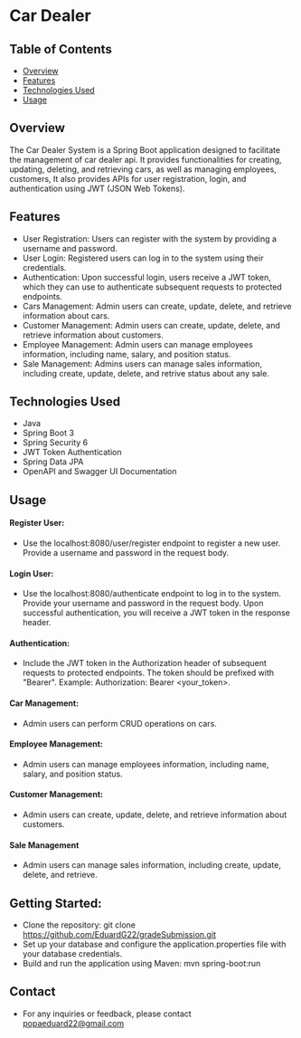 # Car Dealer 
## Table of Contents
- [Overview](#overview)
- [Features](#features)
- [Technologies Used](#tech)
- [Usage](#usage)
## <a name="overview"></a> Overview
The Car Dealer System is a Spring Boot application designed to facilitate the management of car dealer api. It provides functionalities for creating, updating, deleting, and retrieving cars, as well as managing employees, customers, It also provides APIs for user registration, login, and authentication using JWT (JSON Web Tokens).
## <a name="features"></a> Features
- User Registration: Users can register with the system by providing a username and password.
- User Login: Registered users can log in to the system using their credentials.
- Authentication: Upon successful login, users receive a JWT token, which they can use to authenticate subsequent requests to protected endpoints.
- Cars Management: Admin users can create, update, delete, and retrieve information about cars.
- Customer Management: Admin users can create, update, delete, and retrieve information about customers.
- Employee Management: Admin users can manage employees information, including name, salary, and position status.
- Sale Management: Admins users can manage sales information, including create, update, delete, and retrive status about any sale.

## <a name="tech"></a> Technologies Used
- Java
- Spring Boot 3
- Spring Security 6
- JWT Token Authentication
- Spring Data JPA
- OpenAPI and Swagger UI Documentation
## <a name="usage"></a>Usage
#### Register User:
- Use the localhost:8080/user/register endpoint to register a new user. Provide a username and password in the request body.
#### Login User:
- Use the localhost:8080/authenticate endpoint to log in to the system. Provide your username and password in the request body. Upon successful authentication, you will receive a JWT token in the response header.
#### Authentication:
- Include the JWT token in the Authorization header of subsequent requests to protected endpoints. The token should be prefixed with "Bearer". Example: Authorization: Bearer <your_token>.
#### Car Management:
- Admin users can perform CRUD operations on cars.
#### Employee Management:
- Admin users can manage employees information, including name, salary, and position status.
#### Customer Management:
- Admin users can create, update, delete, and retrieve information about customers.
#### Sale Management
- Admin users can manage sales information, including create, update, delete, and retrieve.
## Getting Started:
- Clone the repository: git clone https://github.com/EduardG22/gradeSubmission.git
- Set up your database and configure the application.properties file with your database credentials.
- Build and run the application using Maven: mvn spring-boot:run
## Contact
- For any inquiries or feedback, please contact popaeduard22@gmail.com
